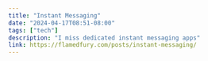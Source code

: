 ```yaml
---
title: "Instant Messaging"
date: "2024-04-17T08:51-08:00"
tags: ["tech"]
description: "I miss dedicated instant messaging apps"
link: https://flamedfury.com/posts/instant-messaging/
---
```

